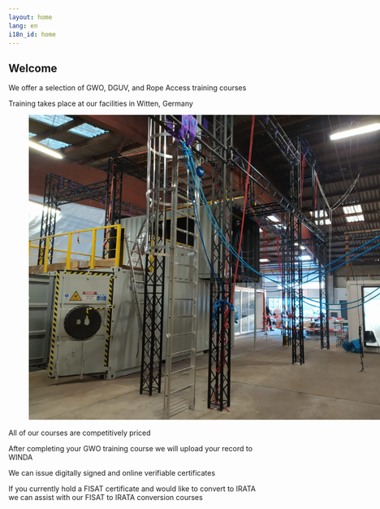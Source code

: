 ```yaml
---
layout: home
lang: en
i18n_id: home
---
```

## Welcome

We offer a selection of GWO, DGUV, and Rope Access training courses

Training takes place at our facilities in Witten, Germany

<figure class="image"><img src="/assets/img/photos/tc1.jpg" style="max-width: 800px;"></figure>

All of our courses are competitively priced

After completing your GWO training course we will upload your record to WINDA

We can issue digitally signed and online verifiable certificates

If you currently hold a FISAT certificate and would like to convert to IRATA we can assist with our FISAT to IRATA conversion courses

